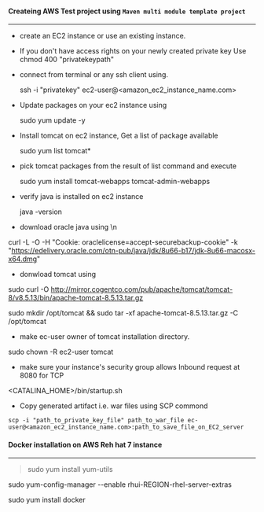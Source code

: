 #### Createing AWS Test project using ```Maven multi module template project``` ####
---

- create an EC2 instance or use an existing instance.

- If you don't have access rights on your newly created private key Use
   chmod 400 "privatekeypath"

- connect from terminal or any ssh client using.
   
   ssh -i "privatekey" ec2-user@<amazon_ec2_instance_name.com>

- Update packages on your ec2 instance using 

  sudo yum update -y
   
- Install tomcat on ec2 instance, Get a list of package available
   
   sudo yum list tomcat*
   
- pick tomcat packages from the result of list command and execute
   
   sudo yum install tomcat-webapps tomcat-admin-webapps
   
- verify java is installed on ec2 instance 
   
   java -version
   
- download oracle java using \n

curl -L -O -H "Cookie: oraclelicense=accept-securebackup-cookie" -k "https://edelivery.oracle.com/otn-pub/java/jdk/8u66-b17/jdk-8u66-macosx-x64.dmg"


- donwload tomcat using 

sudo curl -O http://mirror.cogentco.com/pub/apache/tomcat/tomcat-8/v8.5.13/bin/apache-tomcat-8.5.13.tar.gz

sudo mkdir /opt/tomcat && sudo tar -xf apache-tomcat-8.5.13.tar.gz -C /opt/tomcat

- make ec-user owner of tomcat installation directory.

sudo chown -R ec2-user tomcat

- make sure your instance's security group allows Inbound request at 8080 for TCP

<CATALINA_HOME>/bin/startup.sh

- Copy generated artifact i.e. war files using SCP commond 

```scp -i "path_to_private_key_file" path_to_war_file ec-user@<amazon_ec2_instance_name.com>:path_to_save_file_on_EC2_server```




#### Docker installation on AWS Reh hat 7 instance ####

---
> sudo yum install yum-utils

sudo yum-config-manager --enable rhui-REGION-rhel-server-extras

sudo yum install docker




